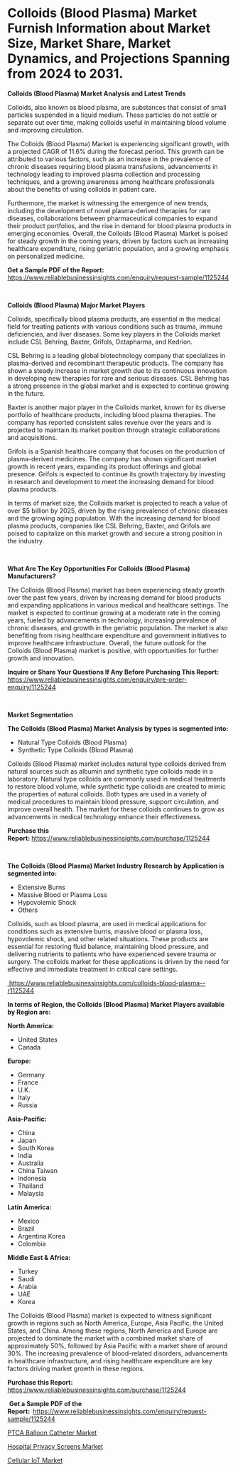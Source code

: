 <p><h1>Colloids (Blood Plasma) Market Furnish Information about Market Size, Market Share, Market Dynamics, and Projections Spanning from 2024 to 2031.</h1></p><p><strong>Colloids (Blood Plasma) Market Analysis and Latest Trends</strong></p>
<p><p>Colloids, also known as blood plasma, are substances that consist of small particles suspended in a liquid medium. These particles do not settle or separate out over time, making colloids useful in maintaining blood volume and improving circulation.</p><p>The Colloids (Blood Plasma) Market is experiencing significant growth, with a projected CAGR of 11.6% during the forecast period. This growth can be attributed to various factors, such as an increase in the prevalence of chronic diseases requiring blood plasma transfusions, advancements in technology leading to improved plasma collection and processing techniques, and a growing awareness among healthcare professionals about the benefits of using colloids in patient care.</p><p>Furthermore, the market is witnessing the emergence of new trends, including the development of novel plasma-derived therapies for rare diseases, collaborations between pharmaceutical companies to expand their product portfolios, and the rise in demand for blood plasma products in emerging economies. Overall, the Colloids (Blood Plasma) Market is poised for steady growth in the coming years, driven by factors such as increasing healthcare expenditure, rising geriatric population, and a growing emphasis on personalized medicine.</p></p>
<p><strong>Get a Sample PDF of the Report:&nbsp;</strong> <a href="https://www.reliablebusinessinsights.com/enquiry/request-sample/1125244">https://www.reliablebusinessinsights.com/enquiry/request-sample/1125244</a></p>
<p>&nbsp;</p>
<p><strong>Colloids (Blood Plasma) Major Market Players</strong></p>
<p><p>Colloids, specifically blood plasma products, are essential in the medical field for treating patients with various conditions such as trauma, immune deficiencies, and liver diseases. Some key players in the Colloids market include CSL Behring, Baxter, Grifols, Octapharma, and Kedrion.</p><p>CSL Behring is a leading global biotechnology company that specializes in plasma-derived and recombinant therapeutic products. The company has shown a steady increase in market growth due to its continuous innovation in developing new therapies for rare and serious diseases. CSL Behring has a strong presence in the global market and is expected to continue growing in the future.</p><p>Baxter is another major player in the Colloids market, known for its diverse portfolio of healthcare products, including blood plasma therapies. The company has reported consistent sales revenue over the years and is projected to maintain its market position through strategic collaborations and acquisitions.</p><p>Grifols is a Spanish healthcare company that focuses on the production of plasma-derived medicines. The company has shown significant market growth in recent years, expanding its product offerings and global presence. Grifols is expected to continue its growth trajectory by investing in research and development to meet the increasing demand for blood plasma products.</p><p>In terms of market size, the Colloids market is projected to reach a value of over $5 billion by 2025, driven by the rising prevalence of chronic diseases and the growing aging population. With the increasing demand for blood plasma products, companies like CSL Behring, Baxter, and Grifols are poised to capitalize on this market growth and secure a strong position in the industry.</p></p>
<p>&nbsp;</p>
<p><strong>What Are The Key Opportunities For Colloids (Blood Plasma) Manufacturers?</strong></p>
<p><p>The Colloids (Blood Plasma) market has been experiencing steady growth over the past few years, driven by increasing demand for blood products and expanding applications in various medical and healthcare settings. The market is expected to continue growing at a moderate rate in the coming years, fueled by advancements in technology, increasing prevalence of chronic diseases, and growth in the geriatric population. The market is also benefiting from rising healthcare expenditure and government initiatives to improve healthcare infrastructure. Overall, the future outlook for the Colloids (Blood Plasma) market is positive, with opportunities for further growth and innovation.</p></p>
<p><strong>Inquire or Share Your Questions If Any Before Purchasing This Report:</strong> <a href="https://www.reliablebusinessinsights.com/enquiry/pre-order-enquiry/1125244">https://www.reliablebusinessinsights.com/enquiry/pre-order-enquiry/1125244</a></p>
<p>&nbsp;</p>
<p><strong>Market Segmentation</strong></p>
<p><strong>The Colloids (Blood Plasma) Market Analysis by types is segmented into:</strong></p>
<p><ul><li>Natural Type Colloids (Blood Plasma)</li><li>Synthetic Type Colloids (Blood Plasma)</li></ul></p>
<p><p>Colloids (Blood Plasma) market includes natural type colloids derived from natural sources such as albumin and synthetic type colloids made in a laboratory. Natural type colloids are commonly used in medical treatments to restore blood volume, while synthetic type colloids are created to mimic the properties of natural colloids. Both types are used in a variety of medical procedures to maintain blood pressure, support circulation, and improve overall health. The market for these colloids continues to grow as advancements in medical technology enhance their effectiveness.</p></p>
<p><strong>Purchase this Report:&nbsp;</strong><a href="https://www.reliablebusinessinsights.com/purchase/1125244">https://www.reliablebusinessinsights.com/purchase/1125244</a></p>
<p>&nbsp;</p>
<p><strong>The Colloids (Blood Plasma) Market Industry Research by Application is segmented into:</strong></p>
<p><ul><li>Extensive Burns</li><li>Massive Blood or Plasma Loss</li><li>Hypovolemic Shock</li><li>Others</li></ul></p>
<p><p>Colloids, such as blood plasma, are used in medical applications for conditions such as extensive burns, massive blood or plasma loss, hypovolemic shock, and other related situations. These products are essential for restoring fluid balance, maintaining blood pressure, and delivering nutrients to patients who have experienced severe trauma or surgery. The colloids market for these applications is driven by the need for effective and immediate treatment in critical care settings.</p></p>
<p><a href="https://www.reliablebusinessinsights.com/colloids-blood-plasma--r1125244">&nbsp;https://www.reliablebusinessinsights.com/colloids-blood-plasma--r1125244</a></p>
<p><strong>In terms of Region, the Colloids (Blood Plasma) Market Players available by Region are:</strong></p>
<p>
    <p> <strong> North America: </strong>
        <ul>
            <li>United States</li>
            <li>Canada</li>
        </ul>
        </p> 
    <p> <strong> Europe: </strong>
        <ul>
            <li>Germany</li>
            <li>France</li>
            <li>U.K.</li>
            <li>Italy</li>
            <li>Russia</li>
        </ul>
        </p> 
    <p> <strong> Asia-Pacific: </strong>
        <ul>
            <li>China</li>
            <li>Japan</li>
            <li>South Korea</li>
            <li>India</li>
            <li>Australia</li>
            <li>China Taiwan</li>
            <li>Indonesia</li>
            <li>Thailand</li>
            <li>Malaysia</li>
        </ul>
        </p> 
    <p> <strong> Latin America: </strong>
        <ul>
            <li>Mexico</li>
            <li>Brazil</li>
            <li>Argentina Korea</li>
            <li>Colombia</li>
        </ul>
        </p> 
    <p> <strong> Middle East & Africa: </strong>
        <ul>
            <li>Turkey</li>
            <li>Saudi</li>
            <li>Arabia</li>
            <li>UAE</li>
            <li>Korea</li>
        </ul>
    </p>
    </p>
<p><p>The Colloids (Blood Plasma) market is expected to witness significant growth in regions such as North America, Europe, Asia Pacific, the United States, and China. Among these regions, North America and Europe are projected to dominate the market with a combined market share of approximately 50%, followed by Asia Pacific with a market share of around 30%. The increasing prevalence of blood-related disorders, advancements in healthcare infrastructure, and rising healthcare expenditure are key factors driving market growth in these regions.</p></p>
<p><strong>Purchase this Report: </strong><a href="https://www.reliablebusinessinsights.com/purchase/1125244">https://www.reliablebusinessinsights.com/purchase/1125244</a></p>
<p>&nbsp;<strong>Get a Sample PDF of the Report:&nbsp;&nbsp;</strong><a href="https://www.reliablebusinessinsights.com/enquiry/request-sample/1125244">https://www.reliablebusinessinsights.com/enquiry/request-sample/1125244</a></p>
<p><strong></strong></p>
<p><p><a href="https://view.publitas.com/reportprime-1/analyzing-ptca-balloon-catheter-market-dynamics-and-growth-drivers-and-forecasted-for-period-from-2024-to-2031/">PTCA Balloon Catheter Market</a></p><p><a href="https://view.publitas.com/reportprime-1/hospital-privacy-screens-market-size-growth-and-industry-analysis-by-market-segmentation-and-regional-insights-and-forecast-to-2031/">Hospital Privacy Screens Market</a></p><p><a href="https://github.com/Krish2023na/Market-Research-Report-List-5/blob/main/cellular-iot-market.md">Cellular IoT Market</a></p></p>
